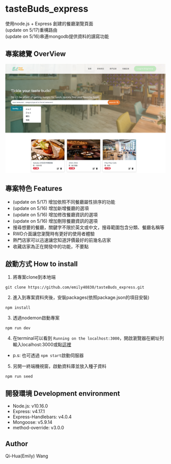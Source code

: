 # tasteBuds_express

使用node.js + Express 創建的餐廳瀏覽頁面  
(update on 5/17)重構路由  
(update on 5/16)串連mongodb提供資料的讀寫功能

## 專案總覽 OverView
![](https://github.com/emily40830/tasteBuds_express/blob/master/public/img/sort.png)

## 專案特色 Features
- (update on 5/17) 增加依照不同餐廳屬性排序的功能
- (update on 5/16) 增加新增餐廳的選項
- (update on 5/16) 增加修改餐廳資訊的選項
- (update on 5/16) 增加刪除餐廳資訊的選項
- 搜尋想要的餐廳，關鍵字不限於英文或中文，搜尋範圍包含分類、餐廳名稱等
- RWD介面讓您瀏覽時有更好的使用者體驗
- 熱門店家可以迅速讓您知道評價最好的前幾名店家
- 收藏店家為正在開發中的功能，不要點

## 啟動方式 How to install
1. 將專案clone到本地端
```
git clone https://github.com/emily40830/tasteBuds_express.git
```
2. 進入到專案資料夾後，安裝packages(依照package.json的項目安裝)
```
npm install
```
3. 透過nodemon啟動專案
```
npm run dev
```
4. 在terminal可以看到 `Running on the localhost:3000`，開啟瀏覽器在網址列輸入localhost:3000或點[這裡](http://localhost:3000)

- p.s: 也可透過 `npm start`啟動伺服器
5. 另開一終端機視窗，啟動資料庫並放入種子資料
```
npm run seed
```


## 開發環境 Development environment
- Node.js: v10.16.0
- Express: v4.17.1
- Express-Handlebars: v4.0.4
- Mongoose: v5.9.14
- method-override: v3.0.0


## Author
Qi-Hua(Emily) Wang
